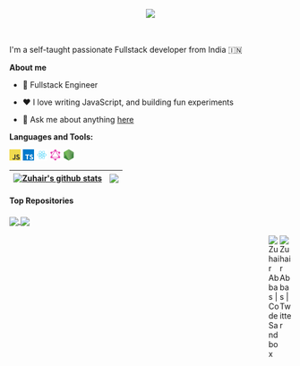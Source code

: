 <p align="center"><a href="https://zuhairabs.github.io"><img width="80%" src="./assets/gh-readme-header.png" /></a></p>

<br />

I'm a self-taught passionate Fullstack developer from India 🇮🇳

**About me**

- 💼 Fullstack Engineer

- ❤️ I love writing JavaScript, and building fun experiments

- 💬 Ask me about anything [here](https://github.com/anuraghazra/anuraghazra/issues)



**Languages and Tools:**  

<code><img height="20" src="https://raw.githubusercontent.com/github/explore/80688e429a7d4ef2fca1e82350fe8e3517d3494d/topics/javascript/javascript.png"></code>
<code><img height="20" src="https://raw.githubusercontent.com/github/explore/80688e429a7d4ef2fca1e82350fe8e3517d3494d/topics/typescript/typescript.png"></code>
<code><img height="20" src="https://raw.githubusercontent.com/github/explore/80688e429a7d4ef2fca1e82350fe8e3517d3494d/topics/react/react.png"></code>
<code><img height="20" src="https://raw.githubusercontent.com/github/explore/5c058a388828bb5fde0bcafd4bc867b5bb3f26f3/topics/graphql/graphql.png"></code>
<code><img height="20" src="https://raw.githubusercontent.com/github/explore/80688e429a7d4ef2fca1e82350fe8e3517d3494d/topics/nodejs/nodejs.png"></code>    


| <a href="https://github.com/zuhairabs/github-readme-stats"><img align="center" src="https://github-readme-stats.vercel.app/api?username=zuhairabs&show_icons=true&include_all_commits=true&theme=buefy&hide_border=true" alt="Zuhair's github stats" /></a> | <a href="https://github.com/zuhairabs/github-readme-stats"><img align="center" src="https://github-readme-stats.vercel.app/api/top-langs/?username=zuhairabs&layout=compact&theme=buefy&hide_border=true" /></a> |
| ------------- | ------------- |

#### Top Repositories


<a href="https://github.com/zuhairabs/github-readme-stats">
  <img align="center" src="https://github-readme-stats.vercel.app/api/pin/?username=zuhairabs&repo=github-readme-stats&theme=buefy" />
</a>
<a href="https://github.com/zuhairabs/zuhairabs.github.io">
  <img align="center" src="https://github-readme-stats.vercel.app/api/pin/?username=zuhairabs&repo=zuhairabs.github.io&theme=buefy" />
</a>

<br />
<br />

<a href="https://twitter.com/zuhairabs">
  <img align="right" alt="Zuhair Abbas | Twitter" width="21px" src="https://raw.githubusercontent.com/zuhairabs/zuhairabs/master/assets/twitter.svg" />
</a>
<a href="https://codesandbox.io/u/anuraghazra">
  <img align="right" alt="Zuhair Abbas | CodeSandbox" width="20px" src="https://raw.githubusercontent.com/zuhairabs/zuhairabs/master/assets/codesandbox.svg" />
</a>
